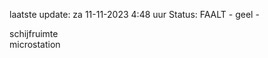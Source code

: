 laatste update: 
za 11-11-2023  4:48   uur 
Status: FAALT - geel - 
<div class="service Y">schijfruimte</div><div class="service R">microstation</div>